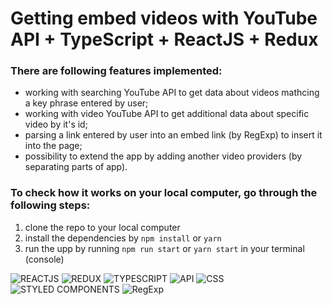 # Getting embed videos with YouTube API + TypeScript + ReactJS + Redux
### There are following features implemented:
- working with searching YouTube API to get data about videos mathcing a key phrase entered by user;
- working with video YouTube API to get additional data about specific video by it's id;
- parsing a link entered by user into an embed link (by RegExp) to insert it into the page;
- possibility to extend the app by adding another video providers (by separating parts of app).

### To check how it works on your local computer, go through the following steps:
1) clone the repo to your local computer
2) install the dependencies by `npm install` or `yarn`
3) run the upp by running `npm run start` or `yarn start` in your terminal (console)

![REACTJS](https://img.shields.io/badge/-REACTJS-090909?style=for-the-badge&logo=React)
![REDUX](https://img.shields.io/badge/-REDUX-090909?style=for-the-badge&logo=Redux)
![TYPESCRIPT](https://img.shields.io/badge/-TYPESCRIPT-090909?style=for-the-badge&logo=TypeScript)
![API](https://img.shields.io/badge/-REST&#032;API-090909?style=for-the-badge)
![CSS](https://img.shields.io/badge/-CSS-090909?style=for-the-badge&logo=css3)
![STYLED COMPONENTS](https://img.shields.io/badge/-STYLED&#032;COMPONENTS-090909?style=for-the-badge&logo=styled-components)
![RegExp](https://img.shields.io/badge/-REGEXP-090909?style=for-the-badge&logo=regular-expressions)
